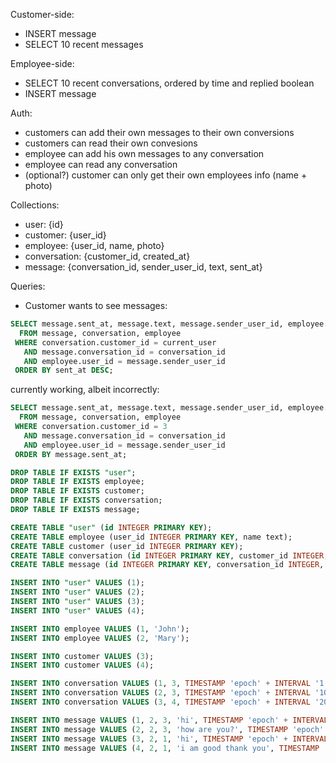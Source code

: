 Customer-side:

* INSERT message
* SELECT 10 recent messages

Employee-side:

* SELECT 10 recent conversations, ordered by time and replied boolean
* INSERT message

Auth:

* customers can add their own messages to their own conversions
* customers can read their own convesions
* employee can add his own messages to any conversation
* employee can read any conversation
* (optional?) customer can only get their own employees info (name + photo)

Collections:

* user: {id}
* customer: {user_id}
* employee: {user_id, name, photo}
* conversation: {customer_id, created_at}
* message: {conversation_id, sender_user_id, text, sent_at}

Queries:

* Customer wants to see messages:

```sql
SELECT message.sent_at, message.text, message.sender_user_id, employee.name, employee.photo, employee.user_id
  FROM message, conversation, employee
 WHERE conversation.customer_id = current_user
   AND message.conversation_id = conversation_id
   AND employee.user_id = message.sender_user_id
 ORDER BY sent_at DESC;
```

currently working, albeit incorrectly:

```sql
SELECT message.sent_at, message.text, message.sender_user_id, employee.name, employee.user_id
  FROM message, conversation, employee
 WHERE conversation.customer_id = 3
   AND message.conversation_id = conversation_id
   AND employee.user_id = message.sender_user_id
 ORDER BY message.sent_at;
```

```sql
DROP TABLE IF EXISTS "user";
DROP TABLE IF EXISTS employee;
DROP TABLE IF EXISTS customer;
DROP TABLE IF EXISTS conversation;
DROP TABLE IF EXISTS message;

CREATE TABLE "user" (id INTEGER PRIMARY KEY);
CREATE TABLE employee (user_id INTEGER PRIMARY KEY, name text);
CREATE TABLE customer (user_id INTEGER PRIMARY KEY);
CREATE TABLE conversation (id INTEGER PRIMARY KEY, customer_id INTEGER, created_at TIMESTAMP);
CREATE TABLE message (id INTEGER PRIMARY KEY, conversation_id INTEGER, sender_user_id INTEGER, "text" TEXT, sent_at TIMESTAMP);

INSERT INTO "user" VALUES (1);
INSERT INTO "user" VALUES (2);
INSERT INTO "user" VALUES (3);
INSERT INTO "user" VALUES (4);

INSERT INTO employee VALUES (1, 'John');
INSERT INTO employee VALUES (2, 'Mary');

INSERT INTO customer VALUES (3);
INSERT INTO customer VALUES (4);

INSERT INTO conversation VALUES (1, 3, TIMESTAMP 'epoch' + INTERVAL '1 second'); 
INSERT INTO conversation VALUES (2, 3, TIMESTAMP 'epoch' + INTERVAL '100 second'); 
INSERT INTO conversation VALUES (3, 4, TIMESTAMP 'epoch' + INTERVAL '200 second');

INSERT INTO message VALUES (1, 2, 3, 'hi', TIMESTAMP 'epoch' + INTERVAL '101 second');
INSERT INTO message VALUES (2, 2, 3, 'how are you?', TIMESTAMP 'epoch' + INTERVAL '101 second');
INSERT INTO message VALUES (3, 2, 1, 'hi', TIMESTAMP 'epoch' + INTERVAL '110 second');
INSERT INTO message VALUES (4, 2, 1, 'i am good thank you', TIMESTAMP 'epoch' + INTERVAL '111 second');
```
